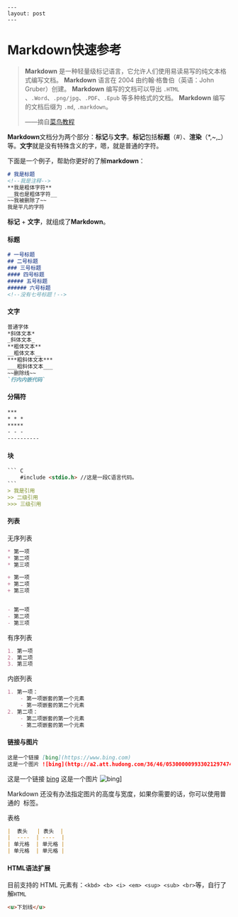 ```text
---
layout: post
--- 
```

# Markdown快速参考

> **Markdown** 是一种轻量级标记语言，它允许人们使用易读易写的纯文本格式编写文档。
> **Markdown** 语言在 2004 由约翰·格鲁伯（英语：John Gruber）创建。
> **Markdown** 编写的文档可以导出 `.HTML` 、`.Word`、`.png/jpg`、`.PDF`、`.Epub` 等多种格式的文档。
> **Markdown** 编写的文档后缀为 `.md`, `.markdown`。
>
> ——摘自[菜鸟教程](https://www.runoob.com/markdown/md-tutorial.html)

**Markdown**文档分为两个部分：**标记**与**文字**。**标记**包括**标题**（\#）、**渲染**（\*,\~,\_）等。**文字**就是没有特殊含义的字，嗯，就是普通的字符。

下面是一个例子，帮助你更好的了解**markdown**：

```markdown
# 我是标题
<!--我是注释-->
**我是粗体字符**
__我也是粗体字符__
~~我被删除了~~
我是平凡的字符
```

**标记** + **文字**，就组成了**Markdown**。

#### 标题

```markdown
# 一号标题
## 二号标题
### 三号标题
#### 四号标题
##### 五号标题
###### 六号标题
<!--没有七号标题！-->
```

#### 文字

```markdown
普通字体
*斜体文本*
_斜体文本_
**粗体文本**
__粗体文本__
***粗斜体文本***
___粗斜体文本___
~~删除线~~
`行内内嵌代码`
```

#### 分隔符

```markdown
***
* * *
*****
- - -
----------
```

#### 块

```markdown
​``` C
	#include <stdio.h> //这是一段C语言代码。
​```
> 我是引用
>> 二级引用
>>> 三级引用

```

#### 列表

无序列表

```markdown
* 第一项
* 第二项
* 第三项

+ 第一项
+ 第二项
+ 第三项


- 第一项
- 第二项
- 第三项
```

有序列表

```markdown
1. 第一项
2. 第二项
3. 第三项
```

内嵌列表

```markdown
1. 第一项：
    - 第一项嵌套的第一个元素
    - 第一项嵌套的第二个元素
2. 第二项：
    - 第二项嵌套的第一个元素
    - 第二项嵌套的第一个元素
```

#### 链接与图片

```markdown
这是一个链接 [bing](https://www.bing.com)
这是一个图片 ![bing](http://a2.att.hudong.com/36/46/05300000993302129747461208128.jpg)]
```

这是一个链接 [bing](https://www.bing.com)
这是一个图片 ![bing](http://a2.att.hudong.com/36/46/05300000993302129747461208128.jpg)]

Markdown 还没有办法指定图片的高度与宽度，如果你需要的话，你可以使用普通的 <img> 标签。

表格

```markdown
|  表头   | 表头  |
|  ----  | ----  |
| 单元格  | 单元格 |
| 单元格  | 单元格 |
```

#### HTML语法扩展

目前支持的 HTML 元素有：`<kbd> <b> <i> <em> <sup> <sub> <br>`等，自行了解`HTML`

```markdown
<u>下划线</u>
```
